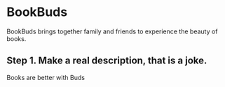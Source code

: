 # BookBuds
BookBuds brings together family and friends to experience the beauty of books.

## Step 1. Make a real description, that is a joke.

Books are better with Buds
